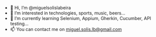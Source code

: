 - 👋 Hi, I’m @miguelsolislabeira
- 👀 I’m interested in technologies, sports, music, beers...
- 🌱 I’m currently learning Selenium, Appium, Gherkin, Cucumber, API testing...
- 📫 You can contact me on miguel.solis.lb@gmail.com

<!---
miguelsolislabeira/miguelsolislabeira is a ✨ special ✨ repository because its `README.md` (this file) appears on your GitHub profile.
You can click the Preview link to take a look at your changes.
--->
